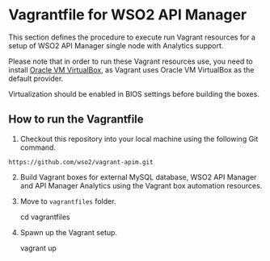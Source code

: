 # Vagrantfile for WSO2 API Manager

This section defines the procedure to execute run Vagrant resources for a setup of WSO2 API Manager single
node with Analytics support.

Please note that in order to run these Vagrant resources use, you need to install
[Oracle VM VirtualBox](http://www.oracle.com/technetwork/server-storage/virtualbox/downloads/index.html),
as Vagrant uses Oracle VM VirtualBox as the default provider.

Virtualization should be enabled in BIOS settings before building the boxes.

## How to run the Vagrantfile

1. Checkout this repository into your local machine using the following Git command.
```
https://github.com/wso2/vagrant-apim.git
```

2. Build Vagrant boxes for external MySQL database, WSO2 API Manager and API Manager Analytics using the Vagrant box automation resources.

3. Move to `vagrantfiles` folder.

    cd vagrantfiles

4. Spawn up the Vagrant setup.

    vagrant up
